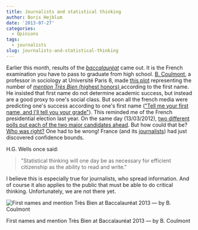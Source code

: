 ```yaml
---
title: Journalists and statistical thinking
author: Boris Hejblum
date: '2013-07-27'
categories:
  - Opinions
tags:
  - journalists
slug: journalists-and-statistical-thinking
---
```


Earlier this month, results of the [*baccalauréat*](http://en.wikipedia.org/wiki/Baccalauréat) came out. It is the French examination you have to pass to graduate from high school. [B. Coulmont](http://coulmont.com/articles/), a professor in sociology at Université Paris 8, made [this plot](http://coulmont.com/bac/nuage.html) representing the number of [_mention Très Bien_ (highest honors) ](http://en.wikipedia.org/wiki/Baccalaur%C3%A9at#Passing_and_honours) according to the first name. He insisted that first name do not determine academic success, but instead are a good proxy to one's social class. But soon all the french media were predicting one's success according to one's first name (["Tell me your first name, and I'll tell you your grade"](http://www.rtl.fr/actualites/info/article/bac-dis-moi-ton-prenom-je-te-dirai-ta-mention-7762966093)).
This reminded me of the French presidential election last year. On the same day (13/03/2012), [two different polls put each of the two major candidates ahead](http://blogs.wsj.com/eurocrisis/2012/03/14/digging-into-disparities-in-french-polls/). But how could that be? [Who was right?](http://leplus.nouvelobs.com/contribution/453754-hollande-sarkozy-et-les-sondages-pourquoi-les-courbes-se-croisent-elles.html) One had to be wrong! France (and its [journalists](http://www.france24.com/en/20120313-mediawatch-sarkozy-polls-hollande-ipsos)) had just discovered confidence bounds.

H.G. Wells once said:

>"Statistical thinking will one day be as necessary for efficient citizenship as the ability to read and write."

I believe this is especially true for journalists, who spread information. And of course it also applies to the public that must be able to do critical thinking. Unfortunately, we are not there yet.

![First names and mention Très Bien at Baccalauréat 2013 — by B. Coulmont](/files/2013prenomsbacs.png)

<p class="caption">First names and mention Très Bien at Baccalauréat 2013 — by B. Coulmont</p>
